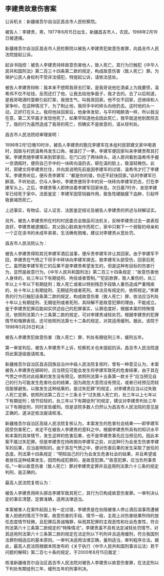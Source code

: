 ## 李建贵故意伤害案

公诉机关：新疆维吾尔自治区昌吉市人民检察院。

被告人：李建贵，男，1977年6月15日出生，新疆昌吉市人，农民。1998年2月19日被逮捕。

新疆维吾尔自治区昌吉市人民检察院以被告人李建贵犯故意伤害罪，向昌吉市人民法院提起公诉。

起诉书指控：被告人李建贵持砖故意伤害他人，致人死亡，其行为已触犯《中华人民共和国刑法》第二百三十四条第二款的规定，构成故意伤害（致人死亡）罪。为保护公民人身权利不受非法侵犯，特提起公诉，请依法惩处。

被告人李建贵辩称：我本来不想帮我哥去打架，是我哥说他在酒桌上为我要债，温希伟不仅不给钱，反而还打了他，让我去给他争面子，我才去的。去了以后知道，是我哥喝酒时耍赖引起打架，我很生气，叫我哥回家。他不仅不回家，还继续和人家争吵。在这种情况下，为了制止他，我将手中的砖头向他扔去。这时他的头一动，正好打在头上。我将他扶回家后，他身体发软，与平时喝醉酒一样，所以我没在意，第二天早晨才发现他死了。如果早知道他会因此死亡，我早就送他到医院去了。我的行为虽然造成了我哥的死亡，但确实不是故意的，请从轻判处。

昌吉市人民法院经审理查明：

1998年2月1日晚10时许，被告人李建贵的胞兄李建军在本组村民郭建文家中喝酒时，因故与村民温希伟发生口角，被温打了一拳。李建军便回家叫来李建贵帮其打架。李建贵随李建军来到郭家后，在门口捡了两块砖头，进人房间看到温希伟手握一空酒瓶时，便将自己手中的一块砖向温扔去，砸在温的脸上，致温轻微伤。此时，郭建文将李建贵拦住，并向其说明先前是因李建军的过错，温希伟才打了李建军。李建贵听后，便斥责李建军：“都是你的错，你还不赶快回家。”此时李建军已醉酒，不听劝说，仍与人争吵。李建贵便将手中的另一块砖向李建军扔去，打在李建军头上。之后，李建贵等人即搀扶着李建军回家休息。次日晨7时许，发现李建军已经死于家中。法医鉴定：李建军因受钝器作用，致急性硬脑膜下血肿，引起呼吸衰竭而死亡。

上述事实，有物证、证人证言、法医鉴定结论及被告人李建贵的供述与辩解证实。

另外，被告人李建贵所在村的村民委员会致函司法机关，反映李建贵过去一直表现良好。李建贵被逮捕后，其父因心脏病发作而死亡，家中只剩下一个弱智的母亲和一个正在读书的未成年弟弟，生活确有困难，建议对李建贵从宽处罚。

昌吉市人民法院认为：

被告人李建贵得知其兄李建军酒后滋事，便斥责李建军并让其回家。由于李建军不回，李建贵在气愤之下将手中砖块向李建军掷去，致李建军头部受伤，回家后死亡。虽然致李建军死亡的后果不是李建贵希望发生的，但是这种有目标的伤害行为，显然是故意行为。《中华人民共和国刑法》第二百三十四条规定：“故意伤害他人身体的，处三年以下有期徒刑、拘役或者管制。”“犯前款罪，致人重伤的，处三年以上十年以下有期徒刑；致人死亡或者以特别残忍手段致人重伤造成严重残疾的，处十年以上有期徒刑、无期徒刑或者死刑。本法另有规定的，依照规定。”李建贵的行为已触犯该条第二款的规定，构成故意伤害（致人死亡）罪，依法应当判处十年以上有期徒刑、无期徒刑或者死刑，其辩解不是故意犯罪的理由，不能成立。鉴于李建贵犯罪后能如实供述自己的犯罪事实，认罪态度好，根据本案的特殊情况，依照刑法第六十三条第二款的规定，可对李建贵减轻处罚。根据李建贵的犯罪情节和悔罪表现，还可依照刑法第七十二条的规定，对其适用缓刑。据此，该院于1998年5月26日判决：

被告人李建贵犯故意伤害（致人死亡）罪，判处有期徒刑三年，缓刑五年。

第一审宣判后，被告人李建贵不上诉，检察机关也未提起抗诉。昌吉市人民法院遂将此案逐级报请核准。

新疆维吾尔自治区昌吉回族自治州中级人民法院复核时，曾有一种意见认为，本案被告人李建贵在掷砖时，应当预见可能会发生将李建军致死的危害结果，由于其在气愤之中而对此结果的发生没有预见。依照刑法第十五条第一款关于“应当预见自己的行为可能发生危害社会的结果，因为疏忽大意而没有预见，或者已经预见而轻信能够避免，以致发生这种结果的，是过失犯罪”的规定，对李建贵应当以过失致人死亡定罪。依照刑法第二百三十三条关于“过失致人死亡的，处三年以上七年以下有期徒刑；情节较轻的，处三年以下有期徒刑”的规定，建议对李建贵判处三年以下有期徒刑，同时宣告缓刑。但是该院多数人仍然认为昌吉市人民法院的意见是正确的，遂决定依法报请核准。

新疆维吾尔自治区高级人民法院复核认为，本案发生的危害社会结果——即李建军因受伤害死亡，肯定不在被告人李建贵的意料之中。根据李建贵所具有的知识水平和本案的具体情节，发生这样的危害后果，也不是李建贵事先应当预见的。因此本案不属过失犯罪。但是李建贵在持砖掷向李建军之前，对这种行为会发生伤害李建军的后果，应当是明知的。由于其在气愤之中，便对伤害后果的发生采取了放任的态度。刑法第十四条规定：“明知自己的行为会发生危害社会的结果，并且希望或者放任这种结果发生，因而构成犯罪的，是故意犯罪。”“故意犯罪，应当负刑事责任。”一审以故意伤害（致人死亡）罪对李建贵定罪并且适用刑法第六十三条的规定判刑，是正确的。

最高人民法院复核认为：

被告人李建贵用砖头掷击李建军致其死亡，其行为已构成故意伤害罪。一审判决认定的事实清楚，定罪准确，适用法律适当。

本案被害人在案件起因上有一定过错，李建贵是在劝阻被害人停止酒后滋事而遭被害人拒绝的情况下作案，故意伤害的手段、情节一般，主观上对伤害结果所持的放任态度情节轻微，且犯罪后真诚悔罪，纵观其犯罪的主观恶性和社会危害性，符合刑法第六十三条第二款规定的“特殊情况”。李建贵虽不具有法定减轻处罚情节，对其适用刑法第六十三条第二款的规定在法定刑以下判刑并且适用缓刑，符合我国刑法罪刑相适应的基本原则。一审判决适用法律正确，量刑适当，审判程序合法。据此，最高人民法院根据本院发布的《关于执行〈中华人民共和国刑事诉讼法〉若干问题的解释》第二百七十条的规定，于2000年8月15日裁定：

核准新疆维吾尔自治区昌吉市人民法院对被告人李建贵以故意伤害罪，在法定刑以下判处有期徒刑三年，缓刑五年的刑事判决。

